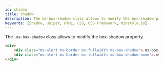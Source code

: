```yaml
---
id: shadow
title: Shadow
description: The ms-box-shadow class allows to modify the box-shadow property.
keywords: [Shadow, Helper, HTML, CSS, CSS Framework, minstyle.io]
---
```


The `.ms-box-shadow` class allows to modify the box-shadow property.

```html live
<div>
    <div class="ms-alert ms-border ms-fullwidth ms-box-shadow">.ms-box-shadow</div>
    <div class="ms-alert ms-border ms-fullwidth ms-box-shadow-none">.ms-box-shadow-none</div>
</div>
```
